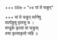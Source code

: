 +++
title = "०४ यां ते चक्रुर्"

+++
यां ते चक्रुर् वर्तनेषु  
वार्ताकुषु वृतासु च ।  
मण्डूके कृत्यां यां चक्रुस्  
तया कृत्याकृतो जहि ॥